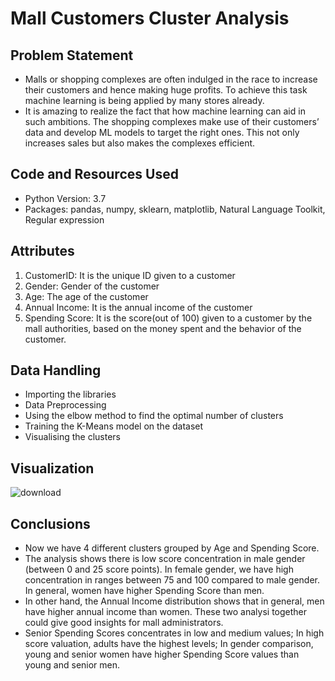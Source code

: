 # Mall Customers Cluster Analysis

## Problem Statement
 
* Malls or shopping complexes are often indulged in the race to increase their customers and hence making huge profits. To achieve this task machine learning is being applied by many stores already.
* It is amazing to realize the fact that how machine learning can aid in such ambitions. The shopping complexes make use of their customers’ data and develop ML models to target the right ones. This not only increases sales but also makes the complexes efficient.
## Code and Resources Used

* Python Version: 3.7
* Packages: pandas, numpy, sklearn, matplotlib, Natural Language Toolkit, Regular expression

## Attributes

1. CustomerID: It is the unique ID given to a customer
2. Gender: Gender of the customer
3. Age: The age of the customer
4. Annual Income: It is the annual income of the customer
5. Spending Score: It is the score(out of 100) given to a customer by the mall authorities, based on the money spent and the behavior of the customer.

## Data Handling

* Importing the libraries
* Data Preprocessing
* Using the elbow method to find the optimal number of clusters
* Training the K-Means model on the dataset
* Visualising the clusters

## Visualization

![download](https://user-images.githubusercontent.com/35190179/92410882-42068000-f163-11ea-9ed1-1c7c938fcd21.png)

## Conclusions

* Now we have 4 different clusters grouped by Age and Spending Score.
* The analysis shows there is low score concentration in male gender (between 0 and 25 score points). In female gender, we have high concentration in ranges between 75 and 100 compared to male gender. In general, women have higher Spending Score than men.
* In other hand, the Annual Income distribution shows that in general, men have higher annual income than women. These two analysi together could give good insights for mall administrators.
* Senior Spending Scores concentrates in low and medium values; In high score valuation, adults have the highest levels; In gender comparison, young and senior women have higher Spending Score values than young and senior men.


